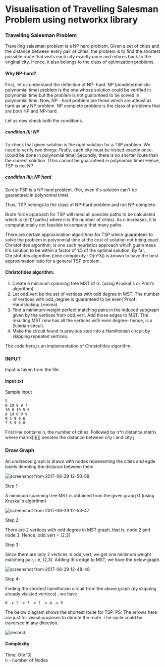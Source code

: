 # Visualisation of Travelling Salesman Problem using networkx library

### Travelling Salesman Problem ###

Travelling salesman problem is a NP hard problem. Given a set of cities and the distance between every pair of cities, the problem is to find the shortest possible route that visits each city exactly once and returns back to the original city. Hence, it also belongs to the class of optimization problems. 

#### Why NP-hard?

First, let us understand the definition of NP- hard.
NP (nondeterministic polynomial time) problem is the one whose solution could be verified in polynomial time but the problem is not guaranteed to be solved in polynomial time.
Now, NP - hard problem are those which are atleast as hard as any NP problem.
NP complete problem is the class of problems that are both NP and NP-hard.

Let us now check both the conditions.

 ##### condition (i): NP
  To check that given solution is the right solution for a TSP problem. We need to verify two things:
  Firstly, each city must be visited exactly once. (could be done in polynomial time)
  Secondly, there is no shorter route than the current solution. (This cannot be guaranteed in polynomial time)
  Hence, TSP is not NP

 ##### condition (ii): NP hard
 Surely TSP is a NP hard problem. (For, even it's solution can't be guaranteed in polynomial time)

 Thus, TSP belongs to the class of NP-hard problem and not NP-complete.


Brute force approach for TSP will need all possible paths to be calculated which is (n-1)! paths( where n is the number of cities). As n increases, it is computationally not feasible to compute that many paths.

There are certain approximation algorithms for TSP which guarantees to solve the problem in polynomial time at the cost of solution not being exact. Christofides algorithm, is one such heuristics approach which guarantees it's solution to be within a factor of 1.5 of the optimal solution. By far, Christofides algorithm (time complexity : O(n^3)) is known to have the best approximation ratio for a general TSP problem. 

#### Christofides algorithm:

1. Create a minimum spanning tree MST of G. (using Kruskal's or Prim's algorithm)
2. Let odd_vert be the set of vertices with odd degree in MST. The number of vertices with odd_degree is guaranteed to be even( Proof: Handshaking Lemma).
3. Find a minimum-weight perfect matching pairs in the induced subgraph given by the vertices from odd_vert. Add those edges to MST.
 The resulting MST now has all the vertices with even degree- hence, is a Eulerian circuit.
4. Make the circuit found in previous step into a Hamiltonian circuit by skipping repeated vertices.

The code here,is an implementation of Christofides algorithm. 

### INPUT ###


Input is taken from the file 
#### input.txt ####

Sample input
```
5
0 10 8 9 7
10 0 10 5 6
8 10 0 8 9
9 5 8 0 6
7 6 9 6 0

```
First line contains n, the number of cities.
Followed by n*n distance matrix where matrix[i][j] denotes the distance between city i and city j.


### Draw Graph ###


An undireced graph is drawn with nodes representing the cities and egde labels denoting the distance between them.

![screenshot from 2017-06-29 12-50-58](https://user-images.githubusercontent.com/22571531/27676532-f2af862a-5ccb-11e7-9ba3-8a9cb87adca9.png)

Step 1:

A minimum spanning tree MST is obtained from the given grapg G (using Kruskal's algorithm)

![screenshot from 2017-06-29 12-53-47](https://user-images.githubusercontent.com/22571531/27676537-f787e962-5ccb-11e7-8da7-e48e223d33a8.png)

Step 2:

There are 2 vertices with odd degree in MST graph, that is, node 2 and node 3.
Hence, odd_vert = [2,3]

Step 3:

Since there are only 2 vertices in odd_vert, we get one minimum weight matching pair, i,e, (2,3). Adding this edge to MST, we have the below graph.

![screenshot from 2017-06-29 12-48-48](https://user-images.githubusercontent.com/22571531/27676543-fb8d0d76-5ccb-11e7-93b9-bc7d6767b24d.png)


Step 4:

Finding the shortest hamiltonian circuit from the above graph (by skipping already visisted vertices) , we have
```
0 -> 2 -> 3 -> 1 -> 4 -> 0
```

The below diagram shows the shortest route for TSP. 
PS: The arrows here are just for visual purposes to denote the route. The cycle could be traversed in any direction.

![second](https://user-images.githubusercontent.com/22571531/27676549-01632fc8-5ccc-11e7-964e-eece9960b4b8.png)

#### Complexity ####

Time: O(n^3)                                                          
n - number of Nodes